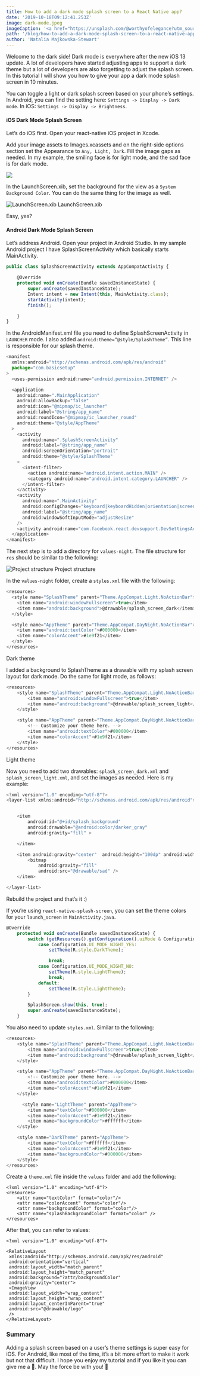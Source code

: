 ```yaml
---
title: How to add a dark mode splash screen to a React Native app?
date: '2019-10-18T09:12:41.253Z'
image: dark-mode.jpeg
imageCaption: '<a href="https://unsplash.com/@worthyofelegance?utm_source=medium&utm_medium=referral">Photo by Alex</a>'
path: '/blog/how-to-add-a-dark-mode-splash-screen-to-a-react-native-app'
author: 'Natalia Majkowska-Stewart'
---
```


Welcome to the dark side! Dark mode is everywhere after the new iOS 13 update. A lot of developers have started adjusting apps to support a dark theme but a lot of developers are also forgetting to adjust the splash screen. In this tutorial I will show you how to give your app a dark mode splash screen in 10 minutes.

You can toggle a light or dark splash screen based on your phone’s settings. In Android, you can find the setting here: `Settings -> Display -> Dark mode`. In iOS: `Settings -> Display -> Brightness`.

#### iOS Dark Mode Splash Screen

Let’s do iOS first. Open your react-native iOS project in Xcode.

Add your image assets to Images.xcassets and on the right-side options section set the Appearance to `Any, Light, Dark`. Fill the image gaps as needed. In my example, the smiling face is for light mode, and the sad face is for dark mode.

![](1.png)

In the LaunchScreen.xib, set the background for the view as a `System Background Color`. You can do the same thing for the image as well.

![LaunchScreen.xib](2.png)
LaunchScreen.xib

Easy, yes?

#### Android Dark Mode Splash Screen

Let’s address Android. Open your project in Android Studio. In my sample Android project I have SplashScreenActivity which basically starts MainActivity.

```javascript {numberLines: true}
public class SplashScreenActivity extends AppCompatActivity {

    @Override
    protected void onCreate(Bundle savedInstanceState) {
        super.onCreate(savedInstanceState);
        Intent intent = new Intent(this, MainActivity.class);
        startActivity(intent);
        finish();

    }
}
```

In the AndroidManifest.xml file you need to define SplashScreenActivity in `LAUNCHER` mode. I also added `android:theme=”@style/SplashTheme”`. This line is responsible for our splash theme.

```javascript {numberLines: true}
<manifest
  xmlns:android="http://schemas.android.com/apk/res/android"
  package="com.basicsetup"
>
  <uses-permission android:name="android.permission.INTERNET" />

  <application
    android:name=".MainApplication"
    android:allowBackup="false"
    android:icon="@mipmap/ic_launcher"
    android:label="@string/app_name"
    android:roundIcon="@mipmap/ic_launcher_round"
    android:theme="@style/AppTheme"
  >
    <activity
      android:name=".SplashScreenActivity"
      android:label="@string/app_name"
      android:screenOrientation="portrait"
      android:theme="@style/SplashTheme"
    >
      <intent-filter>
        <action android:name="android.intent.action.MAIN" />
        <category android:name="android.intent.category.LAUNCHER" />
      </intent-filter>
    </activity>
    <activity
      android:name=".MainActivity"
      android:configChanges="keyboard|keyboardHidden|orientation|screenSize"
      android:label="@string/app_name"
      android:windowSoftInputMode="adjustResize"
    />
    <activity android:name="com.facebook.react.devsupport.DevSettingsActivity" />
  </application>
</manifest>
```

The next step is to add a directory for `values-night`. The file structure for `res` should be similar to the following:

![Project structure](3.png)
Project structure

In the `values-night` folder, create a `styles.xml` file with the following:

```javascript {numberLines: true}
<resources>
  <style name="SplashTheme" parent="Theme.AppCompat.Light.NoActionBar">
    <item name="android:windowFullscreen">true</item>
    <item name="android:background">@drawable/splash_screen_dark</item>
  </style>

  <style name="AppTheme" parent="Theme.AppCompat.DayNight.NoActionBar">
    <item name="android:textColor">#000000</item>
    <item name="colorAccent">#1e9f21</item>
  </style>
</resources>
```

Dark theme

I added a background to SplashTheme as a drawable with my splash screen layout for dark mode. Do the same for light mode, as follows:

```javascript {numberLines: true}
<resources>
    <style name="SplashTheme" parent="Theme.AppCompat.Light.NoActionBar">
        <item name="android:windowFullscreen">true</item>
        <item name="android:background">@drawable/splash_screen_light</item>
    </style>

    <style name="AppTheme" parent="Theme.AppCompat.DayNight.NoActionBar">
        <!-- Customize your theme here. -->
        <item name="android:textColor">#000000</item>
        <item name="colorAccent">#1e9f21</item>
    </style>
</resources>
```

Light theme

Now you need to add two drawables: `splash_screen_dark.xml` and `splash_screen_light.xml`, and set the images as needed. Here is my example:

```javascript {numberLines: true}
<?xml version="1.0" encoding="utf-8"?>
<layer-list xmlns:android="http://schemas.android.com/apk/res/android">


    <item
        android:id="@+id/splash_background"
        android:drawable="@android:color/darker_gray"
        android:gravity="fill" >

    </item>

    <item android:gravity="center"  android:height="100dp" android:width="100dp">
        <bitmap
            android:gravity="fill"
            android:src="@drawable/sad" />
    </item>

</layer-list>
```

Rebuild the project and that’s it :)

If you’re using `react-native-splash-screen`, you can set the theme colors for your `launch_screen` in `MainActivity.java`.

```javascript {numberLines: true}
@Override
    protected void onCreate(Bundle savedInstanceState) {
        switch (getResources().getConfiguration().uiMode & Configuration.UI_MODE_NIGHT_MASK) {
            case Configuration.UI_MODE_NIGHT_YES:
                setTheme(R.style.DarkTheme);

                break;
            case Configuration.UI_MODE_NIGHT_NO:
                setTheme(R.style.LightTheme);
                break;
            default:
                setTheme(R.style.LightTheme);
        }

        SplashScreen.show(this, true);
        super.onCreate(savedInstanceState);
    }
```

You also need to update `styles.xml`. Similar to the following:

```javascript {numberLines: true}
<resources>
    <style name="SplashTheme" parent="Theme.AppCompat.Light.NoActionBar">
        <item name="android:windowFullscreen">true</item>
        <item name="android:background">@drawable/splash_screen_light</item>
    </style>

    <style name="AppTheme" parent="Theme.AppCompat.DayNight.NoActionBar">
        <!-- Customize your theme here. -->
        <item name="android:textColor">#000000</item>
        <item name="colorAccent">#1e9f21</item>
    </style>

      <style name="LightTheme" parent="AppTheme">
        <item name="textColor">#000000</item>
        <item name="colorAccent">#1e9f21</item>
        <item name="backgroundColor">#ffffff</item>
    </style>

    <style name="DarkTheme" parent="AppTheme">
        <item name="textColor">#ffffff</item>
        <item name="colorAccent">#1e9f21</item>
        <item name="backgroundColor">#000000</item>
    </style>
</resources>
```

Create a `theme.xml` file inside the `values` folder and add the following:

```
<?xml version="1.0" encoding="utf-8"?>
<resources>
    <attr name="textColor" format="color"/>
    <attr name="colorAccent" format="color"/>
    <attr name="backgroundColor" format="color"/>
    <attr name="splashBackgroundColor" format="color" />
</resources>
```

After that, you can refer to values:

```
<?xml version="1.0" encoding="utf-8"?>

<RelativeLayout
 xmlns:android="http://schemas.android.com/apk/res/android"
 android:orientation="vertical"
 android:layout_width="match_parent"
 android:layout_height="match_parent"
 android:background="?attr/backgroundColor"
 android:gravity="center">
 <ImageView
 android:layout_width="wrap_content"
 android:layout_height="wrap_content"
 android:layout_centerInParent="true"
 android:src="@drawable/logo"
 />
</RelativeLayout>
```

### Summary

Adding a splash screen based on a user’s theme settings is super easy for iOS. For Android, like most of the time, it’s a bit more effort to make it work but not that difficult. I hope you enjoy my tutorial and if you like it you can give me a 👏. May the force be with you! 💫
